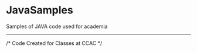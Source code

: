 # JavaSamples
Samples of JAVA code used for academia
*****************************************


/* Code Created for Classes at CCAC */
